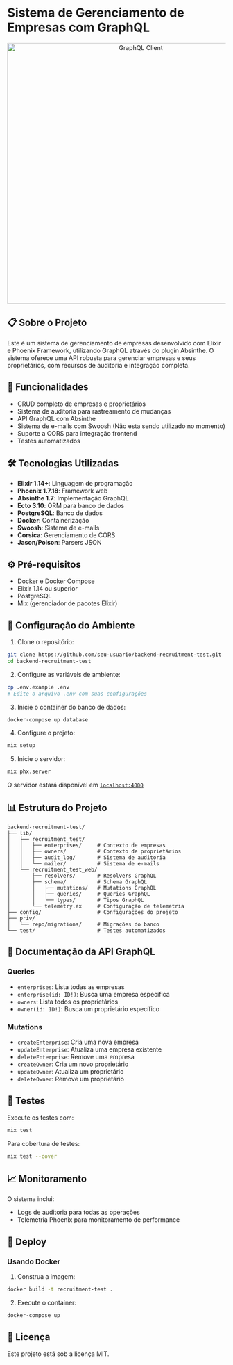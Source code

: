 # Sistema de Gerenciamento de Empresas com GraphQL

<div align="center">
  <img src="assets/images/altair.png" alt="GraphQL Client" width="600">
</div>

## 📋 Sobre o Projeto

Este é um sistema de gerenciamento de empresas desenvolvido com Elixir e Phoenix Framework, utilizando GraphQL através do plugin Absinthe. O sistema oferece uma API robusta para gerenciar empresas e seus proprietários, com recursos de auditoria e integração completa.

## 🚀 Funcionalidades

- CRUD completo de empresas e proprietários
- Sistema de auditoria para rastreamento de mudanças
- API GraphQL com Absinthe
- Sistema de e-mails com Swoosh (Não esta sendo utilizado no momento)
- Suporte a CORS para integração frontend
- Testes automatizados

## 🛠️ Tecnologias Utilizadas

- **Elixir 1.14+**: Linguagem de programação
- **Phoenix 1.7.18**: Framework web
- **Absinthe 1.7**: Implementação GraphQL
- **Ecto 3.10**: ORM para banco de dados
- **PostgreSQL**: Banco de dados
- **Docker**: Containerização
- **Swoosh**: Sistema de e-mails
- **Corsica**: Gerenciamento de CORS
- **Jason/Poison**: Parsers JSON

## ⚙️ Pré-requisitos

- Docker e Docker Compose
- Elixir 1.14 ou superior
- PostgreSQL
- Mix (gerenciador de pacotes Elixir)

## 🔧 Configuração do Ambiente

1. Clone o repositório:
```bash
git clone https://github.com/seu-usuario/backend-recruitment-test.git
cd backend-recruitment-test
```

2. Configure as variáveis de ambiente:
```bash
cp .env.example .env
# Edite o arquivo .env com suas configurações
```

3. Inicie o container do banco de dados:
```bash
docker-compose up database
```

4. Configure o projeto:
```bash
mix setup
```

5. Inicie o servidor:
```bash
mix phx.server
```

O servidor estará disponível em [`localhost:4000`](http://localhost:4000)

## 📊 Estrutura do Projeto

```
backend-recruitment-test/
├── lib/
│   ├── recruitment_test/
│   │   ├── enterprises/     # Contexto de empresas
│   │   ├── owners/          # Contexto de proprietários
│   │   ├── audit_log/       # Sistema de auditoria
│   │   └── mailer/          # Sistema de e-mails
│   └── recruitment_test_web/
│       ├── resolvers/       # Resolvers GraphQL
│       ├── schema/          # Schema GraphQL
│       │   ├── mutations/   # Mutations GraphQL
│       │   ├── queries/     # Queries GraphQL
│       │   └── types/       # Tipos GraphQL
│       └── telemetry.ex     # Configuração de telemetria
├── config/                  # Configurações do projeto
├── priv/
│   └── repo/migrations/     # Migrações do banco
└── test/                    # Testes automatizados
```

## 📝 Documentação da API GraphQL

### Queries
- `enterprises`: Lista todas as empresas
- `enterprise(id: ID!)`: Busca uma empresa específica
- `owners`: Lista todos os proprietários
- `owner(id: ID!)`: Busca um proprietário específico

### Mutations
- `createEnterprise`: Cria uma nova empresa
- `updateEnterprise`: Atualiza uma empresa existente
- `deleteEnterprise`: Remove uma empresa
- `createOwner`: Cria um novo proprietário
- `updateOwner`: Atualiza um proprietário
- `deleteOwner`: Remove um proprietário

## 🧪 Testes

Execute os testes com:
```bash
mix test
```

Para cobertura de testes:
```bash
mix test --cover
```

## 📈 Monitoramento

O sistema inclui:
- Logs de auditoria para todas as operações
- Telemetria Phoenix para monitoramento de performance

## 🚀 Deploy

### Usando Docker

1. Construa a imagem:
```bash
docker build -t recruitment-test .
```

2. Execute o container:
```bash
docker-compose up
```

## 📄 Licença

Este projeto está sob a licença MIT.

